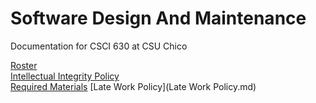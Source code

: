 # Software Design And Maintenance 
Documentation for CSCI 630 at CSU Chico

[Roster](roster.md) <br>
[Intellectual Integrity Policy](Integrity_Policy.md) <br>
[Required Materials](requiredMaterials.md)
[Late Work Policy](Late Work Policy.md)

